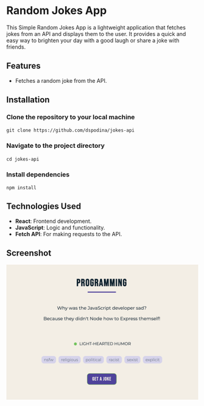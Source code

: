 # Random Jokes App

This Simple Random Jokes App is a lightweight application that fetches jokes from an API and displays them to the user. It provides a quick and easy way to brighten your day with a good laugh or share a joke with friends.

## Features

- Fetches a random joke from the API.

## Installation

### Clone the repository to your local machine

    git clone https://github.com/dspodina/jokes-api

### Navigate to the project directory

    cd jokes-api

### Install dependencies

    npm install

## Technologies Used

- **React**: Frontend development.
- **JavaScript**: Logic and functionality.
- **Fetch API**: For making requests to the API.

## Screenshot 

![Random Joke](./public/screenshot.png)